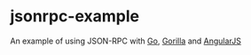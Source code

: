 # jsonrpc-example

An example of using JSON-RPC with [Go][golang], [Gorilla][jsonrpc] and
[AngularJS][angularjs]

[golang]: https://code.google.com/p/go
[jsonrpc]: https://github/com/gorilla/rpc
[angularjs]: http://angularjs.org
